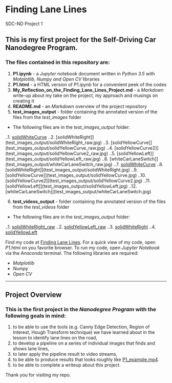 # Finding Lane Lines
SDC-ND Project 1

## This is my first project for the **Self-Driving Car Nanodegree Program**.

### The files contained in this repository are:

1. **P1.ipynb** - a *Jupyter* notebook document written in *Python 3.5* with *Matplotlib, Numpy and Open CV* libraries
2. **P1.html** - a HTML version of P1.ipynb for a convenient peek of the codes
3. **My_Reflection_on_the_Finding_Lane_Lines_Project.md** - a *Markdown* write-up about my take on the project, my approach and musings on creating it
4. **README.md** - an *Markdown* overview of the project repository
5. **test_images_output** - folder containing the annotated version of the files from the *test_images* folder

- The following files are in the *test_images_output* folder:

..1. [solidWhiteCurve](test_images_output/solidWhiteCurve_raw.jpg)
..2. [solidWhiteRight]](test_images_output/solidWhiteRight_raw.jpg)
..3. [solidYellowCurve]](test_images_output/solidYellowCurve_raw.jpg)
..4. [solidYellowCurve2]](test_images_output/solidYellowCurve2_raw.jpg)
..5. [solidYellowLeft]](test_images_output/solidYellowLeft_raw.jpg)
..6. [whiteCarLaneSwitch]](test_images_output/whiteCarLaneSwitch_raw.jpg)
..7. [solidWhiteCurve](test_images_output/solidWhiteCurve.jpg)
..8. [solidWhiteRight]](test_images_output/solidWhiteRight.jpg)
..9. [solidYellowCurve]](test_images_output/solidYellowCurve.jpg)
..10. [solidYellowCurve2]](test_images_output/solidYellowCurve2.jpg)
..11. [solidYellowLeft]](test_images_output/solidYellowLeft.jpg)
..12. [whiteCarLaneSwitch]](test_images_output/whiteCarLaneSwitch.jpg)

6. **test_videos_output** - folder containing the annotated version of the files from the *test_videos* folder

- The following files are in the *test_images_output* folder:

..1. [solidWhiteRight_raw](test_videos_output/solidWhiteRight_raw.mp4)
..2. [solidYellowLeft_raw](test_videos_output/solidYellowLeft_raw.mp4)
..3. [solidWhiteRight](test_videos_output/solidWhiteRight.mp4)
..4. [solidYellowLeft](test_videos_output/solidYellowLeft.mp4)


Find my code at [Finding Lane Lines](https://github.com/jinglebot/Finding_Lane_Lines/).
For a quick view of my code, open *P1.html* on you favorite browser. 
To run my code, open *Jupyter Notebook* via the *Anaconda* terminal. The following libraries are required:

* _Matplotlib_
* _Numpy_
* _Open CV_
  
***

## Project Overview 

### This is the first project in the *Nanodegree Program* with the following goals in mind:

1. to be able to use the tools (e.g. Canny Edge Detection, Region of Interest, Hough Transform technique) we have learned about in the lesson to identify lane lines on the road,
2. to develop a pipeline on a series of individual images that finds and shows lane lines,
3. to later apply the pipeline result to video streams,
4. to be able to produce results that looks roughly like [P1_example.mp4](https://github.com/udacity/CarND-LaneLines-P1/blob/master/examples/P1_example.mp4).
5. to be able to complete a writeup about this project.

Thank you for visiting my repo.
